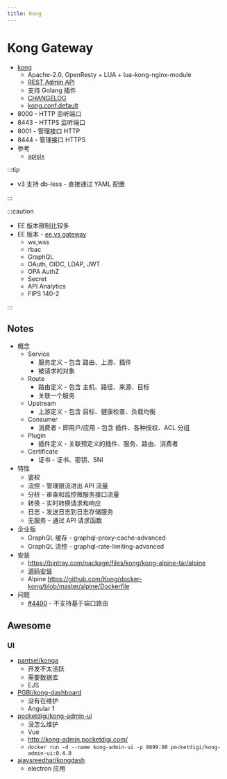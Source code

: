 ```yaml
---
title: Kong
---
```


# Kong Gateway

- [kong](https://github.com/Kong/kong)
  - Apache-2.0, OpenResty + LUA + lua-kong-nginx-module
  - [REST Admin API](https://docs.konghq.com/latest/admin-api/)
  - 支持 Golang 插件
  - [CHANGELOG](https://github.com/Kong/kong/blob/master/CHANGELOG.md)
  - [kong.conf.default](https://github.com/Kong/kong/blob/master/kong.conf.default)
- 8000 - HTTP 监听端口
- 8443 - HTTPS 监听端口
- 8001 - 管理接口 HTTP
- 8444 - 管理接口 HTTPS
- 参考
  - [apisix](../apisix/README.md)

:::tip

- v3 支持 db-less - 直接通过 YAML 配置

:::

:::caution

- EE 版本限制比较多
- EE 版本 - [ee vs gateway](https://docs.konghq.com/gateway/latest/#features)
  - ws,wss
  - rbac
  - GraphQL
  - OAuth, OIDC, LDAP, JWT
  - OPA AuthZ
  - Secret
  - API Analytics
  - FIPS 140-2

:::

## Notes

- 概念
  - Service
    - 服务定义 - 包含 路由、上游、插件
    - 被请求的对象
  - Route
    - 路由定义 - 包含 主机、路径、来源、目标
    - 关联一个服务
  - Upstream
    - 上游定义 - 包含 目标、健康检查、负载均衡
  - Consumer
    - 消费者 - 即用户/应用 - 包含 插件、各种授权、ACL 分组
  - Plugin
    - 插件定义 - 关联预定义的插件、服务、路由、消费者
  - Certificate
    - 证书 - 证书、密钥、SNI
- 特性
  - 鉴权
  - 流控 - 管理限流进出 API 流量
  - 分析 - 审查和监控微服务接口流量
  - 转换 - 实时转换请求和响应
  - 日志 - 发送日志到日志存储服务
  - 无服务 - 通过 API 请求函数
- 企业版
  - GraphQL 缓存 - graphql-proxy-cache-advanced
  - GraphQL 流控 - graphql-rate-limiting-advanced
- 安装
  - https://bintray.com/package/files/kong/kong-alpine-tar/alpine
  - [源码安装](https://docs.konghq.com/install/source)
  - Alpine https://github.com/Kong/docker-kong/blob/master/alpine/Dockerfile
- 问题
  - [#4490](https://github.com/Kong/kong/issues/4490) - 不支持基于端口路由

## Awesome

### UI

- [pantsel/konga](https://github.com/pantsel/konga)
  - 开发不太活跃
  - 需要数据库
  - EJS
- [PGBI/kong-dashboard](https://github.com/PGBI/kong-dashboard)
  - 没有在维护
  - Angular 1
- [pocketdigi/kong-admin-ui](https://github.com/pocketdigi/kong-admin-ui)
  - 没怎么维护
  - Vue
  - http://kong-admin.pocketdigi.com/
  - `docker run -d --name kong-admin-ui -p 8899:80 pocketdigi/kong-admin-ui:0.4.0`
- [ajaysreedhar/kongdash](https://github.com/ajaysreedhar/kongdash)
  - electron 应用
